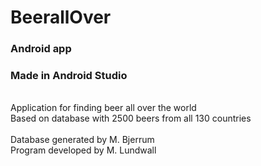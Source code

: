 # BeerallOver
### Android app
### Made in Android Studio
\
Application for finding beer all over the world\
Based on database with 2500 beers from all 130 countries\
\
Database generated by M. Bjerrum\
Program developed by M. Lundwall
